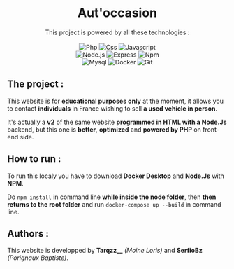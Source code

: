 <div align="center">
  <h1>Aut'occasion</h1>
  This project is powered by all these technologies :
  <br>
  <br>
  <img src="https://img.shields.io/badge/-PHP-777BB4?style=for-the-badge&logo=php&logoColor=ffffff&logoSize=auto" alt="Php"/>
  <img src="https://img.shields.io/badge/-CSS-0870c2?style=for-the-badge&logo=css&logoColor=ffffff&logoSize=auto" alt="Css"/>
  <img src="https://img.shields.io/badge/-JavaScript-F7DF1E?style=for-the-badge&logo=javascript&logoColor=000000" alt="Javascript"/>
  <br>
  <img src="https://img.shields.io/badge/-Node.js-80bc01?style=for-the-badge&logo=node.js&logoColor=white" alt="Node.js"/>
  <img src="https://img.shields.io/badge/-Express-000000?style=for-the-badge&logo=express&logoColor=white" alt="Express"/>
  <img src="https://img.shields.io/badge/-NPM-CB3837?style=for-the-badge&logo=npm&logoColor=ffffff&logoSize=auto" alt="Npm"/>
  <br>
  <img src="https://img.shields.io/badge/-MySQL-4479A1?style=for-the-badge&logo=mysql&logoColor=ffffff&logoSize=auto" alt="Mysql"/>
  <img src="https://img.shields.io/badge/-Docker-2496ED?style=for-the-badge&logo=docker&logoColor=white" alt="Docker"/>
  <img src="https://img.shields.io/badge/-Git-F05032?style=for-the-badge&logo=git&logoColor=white" alt="Git"/>
</div>
<div align="left">
  <h2>The project :</h2>
  <p>
    This website is for <strong>educational purposes only</strong> at the moment, it allows you to contact <strong>individuals</strong> in France wishing to sell       <strong>a used vehicle in person</strong>.
  </p>
  <p>
    It's actually a <strong>v2</strong> of the same website <strong>programmed in HTML with a Node.Js</strong> backend, but this one is <strong>better</strong>,        <strong>optimized</strong> and <strong>powered by PHP</strong> on front-end side.
  </p>
  <h2>How to run :</h2>
  <p>
    To run this localy you have to download <strong>Docker Desktop</strong> and <strong>Node.Js</strong> with <strong>NPM</strong>.
  </p>
  <p>
    Do <code>npm install</code> in command line <strong>while inside the node folder</strong>, then <strong>then returns to the root folder</strong> and run            <code>docker-compose up --build</code> in command line.
  </p>
  <h2>Authors :</h2>
  This website is developped by <strong>Tarqzz__</strong> <em>(Moine Loris)</em> and <strong>SerfioBz</strong> <em>(Porignaux Baptiste)</em>.
</div>
